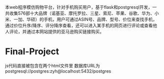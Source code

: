 本web程序模仿购物平台，针对手机购买用户，基于flask和postgresql开发，一共收集576部十大品牌（诺基亚、摩托罗拉、三星、索尼、苹果、谷歌、华为、小米、一加、华硕）的手机，用户可通过ASIN号、品牌、型号、价位来查找手机，通过价位升序/降序、评分降序查看，还可以进入某手机的网页进行评论或查看他人评论，并通过本网站提供的亚马逊购买链接购买。

# Final-Project
js代码直接被包含在两个html文件里
数据库URL为postgresql://postgres:zyh@localhost:5432/postgres
